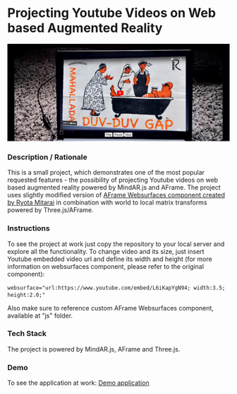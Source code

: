# Projecting Youtube Videos on Web based Augmented Reality
<img alt="Screenshot" src="img/screenshot.jpg" width="600">

### **Description / Rationale**
This is a small project, which demonstrates one of the most popular requested features - the possibility of projecting Youtube videos on web based augmented reality powered by MindAR.js and AFrame. The project uses slightly modified version of <a href="https://github.com/ryota-mitarai/aframe-websurfaces">AFrame Websurfaces component created by Ryota Mitarai</a> in combination with world to local matrix transforms powered by Three.js/AFrame.  

### **Instructions**
To see the project at work just copy the repository to your local server and explore all the functionality. To change video and its size, just insert Youtube embedded video url and define its width and height (for more information on websurfaces component, please refer to the original component):
```
websurface="url:https://www.youtube.com/embed/L6iKapYgN94; width:3.5; height:2.0;"
```
Also make sure to reference custom AFrame Websurfaces component, available at "js" folder.

### **Tech Stack**
The project is powered by MindAR.js, AFrame and Three.js.

### **Demo**
To see the application at work: [Demo application](https://webar-youtube.glitch.me/)
